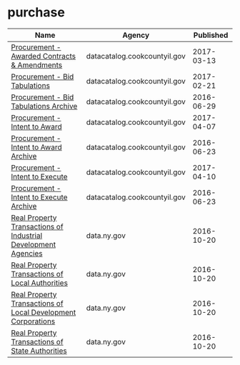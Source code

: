 # purchase

Name | Agency | Published
---- | ---- | ---------
[Procurement - Awarded Contracts & Amendments](../socrata/qh8j-6k63.md) | datacatalog.cookcountyil.gov | 2017-03-13
[Procurement - Bid Tabulations](../socrata/32au-zaqn.md) | datacatalog.cookcountyil.gov | 2017-02-21
[Procurement - Bid Tabulations Archive](../socrata/pn38-yupm.md) | datacatalog.cookcountyil.gov | 2016-06-29
[Procurement - Intent to Award](../socrata/bgq7-v7ms.md) | datacatalog.cookcountyil.gov | 2017-04-07
[Procurement - Intent to Award Archive](../socrata/52k2-p47e.md) | datacatalog.cookcountyil.gov | 2016-06-23
[Procurement - Intent to Execute](../socrata/ag43-fvd7.md) | datacatalog.cookcountyil.gov | 2017-04-10
[Procurement - Intent to Execute Archive](../socrata/gh3w-vkp5.md) | datacatalog.cookcountyil.gov | 2016-06-23
[Real Property Transactions of Industrial Development Agencies](../socrata/dixy-n3q7.md) | data.ny.gov | 2016-10-20
[Real Property Transactions of Local Authorities](../socrata/kmkz-x3aa.md) | data.ny.gov | 2016-10-20
[Real Property Transactions of Local Development Corporations](../socrata/ajgp-mddq.md) | data.ny.gov | 2016-10-20
[Real Property Transactions of State Authorities](../socrata/t7uh-5ac8.md) | data.ny.gov | 2016-10-20

